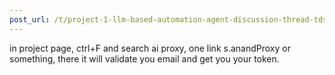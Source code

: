 ```yaml
---
post_url: /t/project-1-llm-based-automation-agent-discussion-thread-tds-jan-2025/164277/306
---
```

in project page, ctrl+F and search ai proxy, one link s.anandProxy or something, there it will validate you email and get you your token.
